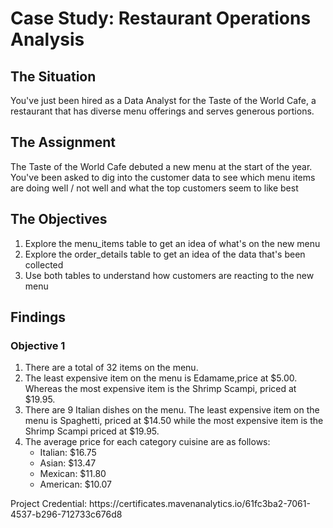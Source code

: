 <h1> Case Study: Restaurant Operations Analysis</h1>

<h2>The Situation</h2>

You've just been hired as a Data Analyst for the Taste of the World Cafe, a restaurant that has diverse menu offerings and serves generous portions.

<h2>The Assignment</h2>

The Taste of the World Cafe debuted a new menu at the start of the year. You've been asked to dig into the customer data to see which menu items are doing well / not well and what the top customers seem to like best

<h2>The Objectives</h2>

1. Explore the menu_items table to get an idea of what's on the new menu
2. Explore the order_details table to get an idea of the data that's been collected
3. Use both tables to understand how customers are reacting to the new menu

<h2>Findings</h2>
<h3>Objective 1</h3>
<ol>
<li>There are a total of 32 items on the menu.</li>
<li>The least expensive item on the menu is Edamame,price at $5.00. Whereas the most expensive item is the Shrimp Scampi, priced at $19.95.</li>
<li>There are 9 Italian dishes on the menu. The least expensive item on the menu is Spaghetti, priced at $14.50 while the most expensive item is the Shrimp Scampi priced at $19.95.</li>
<li>The average price for each category cuisine are as follows:
      <ul>
        <li>Italian: $16.75</li>
        <li>Asian: $13.47</li>
        <li>Mexican: $11.80</li>
        <li>American: $10.07</li>
      </ul>
</li>
</ol>
Project Credential: https://certificates.mavenanalytics.io/61fc3ba2-7061-4537-b296-712733c676d8
